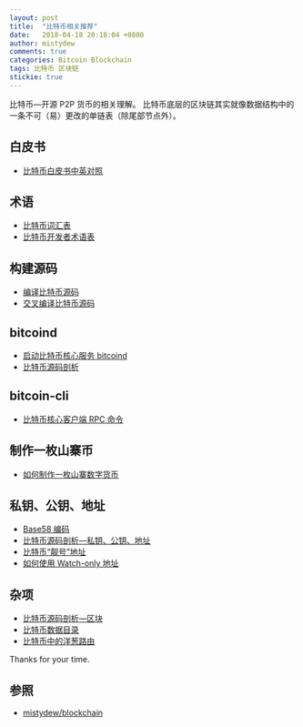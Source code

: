 ```yaml
---
layout: post
title:  "比特币相关推荐"
date:   2018-04-18 20:18:04 +0800
author: mistydew
comments: true
categories: Bitcoin Blockchain
tags: 比特币 区块链
stickie: true
---
```

比特币—开源 P2P 货币的相关理解。
比特币底层的区块链其实就像数据结构中的一条不可（易）更改的单链表（除尾部节点外）。

## 白皮书

* [比特币白皮书中英对照](/blog/2018/04/Bitcoin-A-Peer-to-Peer-Electronic-Cash-System.html)

## 术语

* [比特币词汇表](/blog/2018/10/some-bitcoin-words-you-might-hear.html)
* [比特币开发者术语表](/blog/2018/10/bitcoin-developer-glossary.html)

## 构建源码

* [编译比特币源码](/blog/2018/05/compile-bitcoin.html)
* [交叉编译比特币源码](/blog/2018/09/cross-compile-bitcoin.html)

## bitcoind

* [启动比特币核心服务 bitcoind](/blog/2018/05/running-bitcoin.html)
* [比特币源码剖析](/blog/2018/05/bitcoin-source-anatomy-00.html)

## bitcoin-cli

* [比特币核心客户端 RPC 命令](/blog/2018/05/bitcoin-cli-commands.html)

## 制作一枚山寨币

* [如何制作一枚山寨数字货币](/blog/2018/05/how-to-make-an-altcoin.html)

## 私钥、公钥、地址

* [Base58 编码](/blog/2018/05/base58-encoding.html)
* [比特币源码剖析—私钥、公钥、地址](/blog/2018/05/bitcoin-privpubkeyaddress.html)
* [比特币“靓号”地址](/blog/2018/05/bitcoin-vanity-address.html)
* [如何使用 Watch-only 地址](/blog/2018/04/how-to-use-watch-only-addresses.html)

## 杂项

* [比特币源码剖析—区块](/blog/2018/04/bitcoin-block.html)
* [比特币数据目录](/blog/2018/10/bitcoin-datadir.html)
* [比特币中的洋葱路由](/blog/2018/10/tor-support-in-bitcoin.html)

Thanks for your time.

## 参照

* [mistydew/blockchain](https://github.com/mistydew/blockchain)
